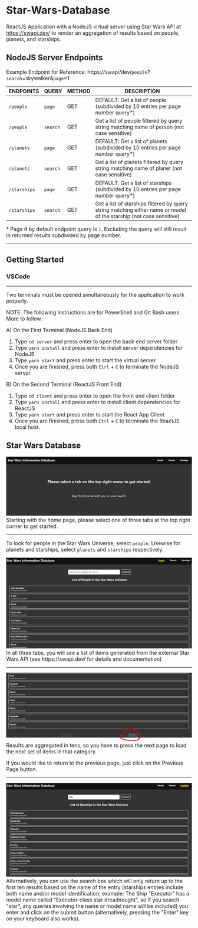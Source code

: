 # Star-Wars-Database
ReactJS Application with a NodeJS virtual server using Star Wars API at https://swapi.dev/ to render an aggregation of results based on people, planets, and starships.

## NodeJS Server Endpoints

Example Endpoint for Reference: https://swapi/dev/`people`?`search`=skywalker&`page`=1

|ENDPOINTS|QUERY|METHOD|DESCRIPTION|
|---------|------|----|-----------|
|`/people`|`page`|GET|DEFAULT: Get a list of people (subdivided by 10 entries per page number query*)|
|`/people`|`search`|GET|Get a list of people filtered by query string matching name of person (not case sensitive)|
|`/planets`|`page`|GET|DEFAULT: Get a list of planets (subdivided by 10 entries per page number query*)|
|`/planets`|`search`|GET|Get a list of planets filtered by query string matching name of planet (not case sensitive)|
|`/starships`|`page`|GET|DEFAULT: Get a list of starships (subdivided by 10 entries per page number query*)|
|`/starships`|`search`|GET|Get a list of starships filtered by query string matching either name or model of the starship (not case sensitive)|

\* Page # by default endpoint query is `1`. Excluding the query will still result in returned results subdivided by page number.

---
## Getting Started
### VSCode
---
Two terminals must be opened simultaneously for the application to work properly.

NOTE: The following instructions are for PowerShell and Git Bash users. More to follow.

A) On the First Terminal (NodeJS Back End)
1) Type `cd server` and press enter to open the back end server folder
2) Type `yarn install` and press enter to install server dependencies for NodeJS
3) Type `yarn start` and press enter to start the virtual server
4) Once you are finished, press both `Ctrl` + `C` to terminate the NodeJS server.

B) On the Second Terminal (ReactJS Front End)
1) Type `cd client` and press enter to open the front end client folder
2) Type `yarn install` and press enter to install client dependencies for ReactJS
3) Type `yarn start` and press enter to start the React App Client
4) Once you are finished, press both `Ctrl` + `C` to terminate the ReactJS local host.

## Star Wars Database
<img src="screenshots/home.JPG" alt="home" />
Starting with the home page, please select one of three tabs at the top right corner to get started.

---

To look for people in the Star Wars Universe, select `people`. Likewise for planets and starships, select `planets` and `starships` respectively.

<img src="screenshots/people1.JPG" alt="people" />
In all three tabs, you will see a list of items generated from the external Star Wars API (see https://swapi.dev/ for details and documentation)

---

<img src="screenshots/planets1.JPG" alt="planets" />
Results are aggregated in tens, so you have to press the next page to load the next set of items in that category.

If you would like to return to the previous page, just click on the Previous Page button.

---

<img src="screenshots/star.JPG" alt="starships" />
Alternatively, you can use the search box which will only return up to the first ten results based on the name of the entry (starships entries include both name and/or model identification; example: The Ship "Executor" has a model name called "Executor-class star dreadnought", so if you search "star", any queries involving the name or model name will be included) you enter and click on the submit button (alternatively, pressing the "Enter" key on your keyboard also works).